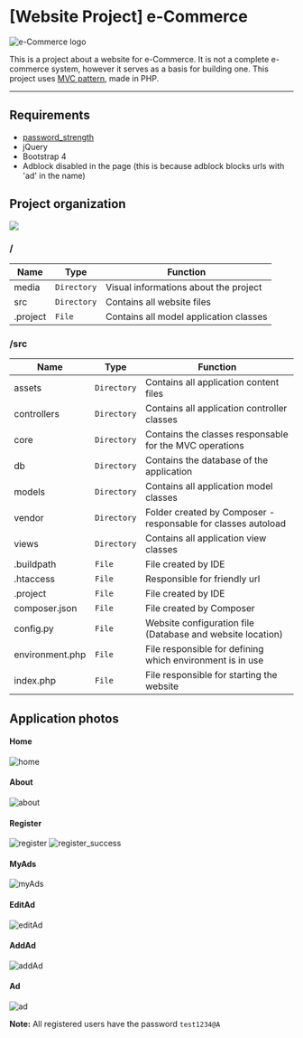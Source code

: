 # [Website Project] e-Commerce
![e-Commerce logo]( https://github.com/williamniemiec/wp_eCommerce/blob/master/media/logo/logo.jpg)

This is a project about a website for e-Commerce. It is not a complete e-commerce system, however it serves as a basis for building one. This project uses [MVC pattern](https://github.com/williamniemiec/MVC-in-PHP), made in PHP.

<hr />

## Requirements
- [password_strength](https://github.com/williamniemiec/password-strength)
- jQuery
- Bootstrap 4
- Adblock disabled in the page (this is because adblock blocks urls with 'ad' in the name)

## Project organization
![](https://github.com/williamniemiec/wp_eCommerce/tree/master/media/uml/uml.png?raw=true)

### /
|Name| Type| Function
|------- | --- | ----
| media | `Directory`| Visual informations about the project
| src | `Directory`| Contains all website files
| .project| `File`| Contains all model application classes


### /src
|Name| Type| Function
|------- | --- | ----
| assets| `Directory`| Contains all application content files
| controllers | `Directory`| Contains all application controller classes
| core | `Directory`| Contains the classes responsable for the MVC operations
| db | `Directory`| Contains the database of the application
| models | `Directory`| Contains all application model classes
| vendor| `Directory`| Folder created by Composer - responsable for classes autoload
| views | `Directory`| Contains all application view classes
| &#46;buildpath| `File`| File created by IDE
| &#46;htaccess| `File`| Responsible for friendly url
| &#46;project | `File`| File created by IDE
| composer&#46;json | `File`| File created by Composer
| config&#46;py | `File`| Website configuration file (Database and website location)
| environment&#46;php | `File`| File responsible for defining which environment is in use
| index&#46;php | `File`| File responsible for starting the website


## Application photos
#### Home
![home](https://github.com/williamniemiec/wp_eCommerce/blob/master/media/app/home.png?raw=true)
#### About
![about](https://github.com/williamniemiec/wp_eCommerce/blob/master/media/app/about.png?raw=true)
#### Register
![register](https://github.com/williamniemiec/wp_eCommerce/blob/master/media/app/register.png?raw=true)
![register_success](https://github.com/williamniemiec/wp_eCommerce/blob/master/media/app/register-success.png?raw=true)
#### MyAds
![myAds](https://github.com/williamniemiec/wp_eCommerce/blob/master/media/app/myAds.png?raw=true)
#### EditAd
![editAd](https://github.com/williamniemiec/wp_eCommerce/blob/master/media/app/editAd.png?raw=true)
#### AddAd
![addAd](https://github.com/williamniemiec/wp_eCommerce/blob/master/media/app/addAd.png?raw=true)
#### Ad
![ad](https://github.com/williamniemiec/wp_eCommerce/blob/master/media/app/ad.png?raw=true)

<b>Note:</b> All registered users have the password `test1234@A`

